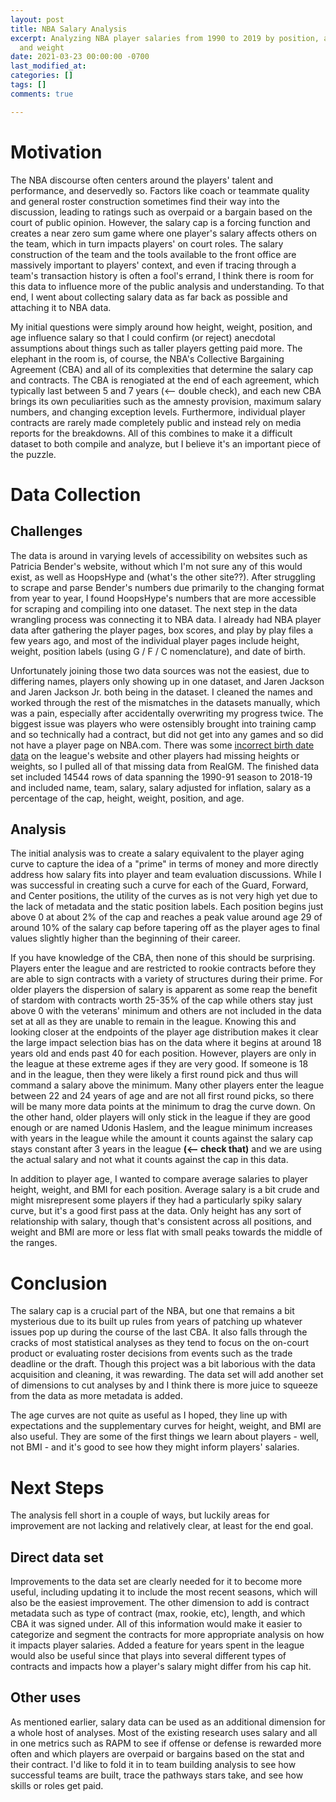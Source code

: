 ```yaml
---
layout: post
title: NBA Salary Analysis
excerpt: Analyzing NBA player salaries from 1990 to 2019 by position, age, height,
  and weight
date: 2021-03-23 00:00:00 -0700
last_modified_at: 
categories: []
tags: []
comments: true

---
```

# Motivation

The NBA discourse often centers around the players' talent and performance, and deservedly so. Factors like coach or teammate quality and general roster construction sometimes find their way into the discussion, leading to ratings such as overpaid or a bargain based on the court of public opinion. However, the salary cap is a forcing function and creates a near zero sum game where one player's salary affects others on the team, which in turn impacts players' on court roles. The salary construction of the team and the tools available to the front office are massively important to players' context, and even if tracing through a team's transaction history is often a fool's errand, I think there is room for this data to influence more of the public analysis and understanding. To that end, I went about collecting salary data as far back as possible and attaching it to NBA data.

My initial questions were simply around how height, weight, position, and age influence salary so that I could confirm (or reject) anecdotal assumptions about things such as taller players getting paid more. The elephant in the room is, of course, the NBA's Collective Bargaining Agreement (CBA) and all of its complexities that determine the salary cap and contracts. The CBA is renogiated at the end of each agreement, which typically last between 5 and 7 years (<-- double check), and each new CBA brings its own peculiarities such as the amnesty provision, maximum salary numbers, and changing exception levels. Furthermore, individual player contracts are rarely made completely public and instead rely on media reports for the breakdowns. All of this combines to make it a difficult dataset to both compile and analyze, but I believe it's an important piece of the puzzle.

# Data Collection

## Challenges

The data is around in varying levels of accessibility on websites such as Patricia Bender's website, without which I'm not sure any of this would exist, as well as HoopsHype and (what's the other site??). After struggling to scrape and parse Bender's numbers due primarily to the changing format from year to year, I found HoopsHype's numbers that are more accessible for scraping and compiling into one dataset. The next step in the data wrangling process was connecting it to NBA data. I already had NBA player data after gathering the player pages, box scores, and play by play files a few years ago, and most of the individual player pages include height, weight, position labels (using G / F / C nomenclature), and date of birth.

Unfortunately joining those two data sources was not the easiest, due to differing names, players only showing up in one dataset, and Jaren Jackson and Jaren Jackson Jr. both being in the dataset. I cleaned the names and worked through the rest of the mismatches in the datasets manually, which was a pain, especially after accidentally overwriting my progress twice. The biggest issue was players who were ostensibly brought into training camp and so technically had a contract, but did not get into any games and so did not have a player page on NBA.com. There was some [incorrect birth date data](https://twitter.com/wfordh/status/1353512538286157824) on the league's website and other players had missing heights or weights, so I pulled all of that missing data from RealGM. The finished data set included 14544 rows of data spanning the 1990-91 season to 2018-19 and included name, team, salary, salary adjusted for inflation, salary as a percentage of the cap, height, weight, position, and age.

## Analysis

The initial analysis was to create a salary equivalent to the player aging curve to capture the idea of a "prime" in terms of money and more directly address how salary fits into player and team evaluation discussions. While I was successful in creating such a curve for each of the Guard, Forward, and Center positions, the utility of the curves as is not very high yet due to the lack of metadata and the static position labels. Each position begins just above 0 at about 2% of the cap and reaches a peak value around age 29 of around 10% of the salary cap before tapering off as the player ages to final values slightly higher than the beginning of their career.

If you have knowledge of the CBA, then none of this should be surprising. Players enter the league and are restricted to rookie contracts before they are able to sign contracts with a variety of structures during their prime. For older players the dispersion of salary is apparent as some reap the benefit of stardom with contracts worth 25-35% of the cap while others stay just above 0 with the veterans' minimum and others are not included in the data set at all as they are unable to remain in the league. Knowing this and looking closer at the endpoints of the player age distribution makes it clear the large impact selection bias has on the data where it begins at around 18 years old and ends past 40 for each position. However, players are only in the league at these extreme ages if they are very good. If someone is 18 and in the league, then they were likely a first round pick and thus will command a salary above the minimum. Many other players enter the league between 22 and 24 years of age and are not all first round picks, so there will be many more data points at the minimum to drag the curve down. On the other hand, older players will only stick in the league if they are good enough or are named Udonis Haslem, and the league minimum increases with years in the league while the amount it counts against the salary cap stays constant after 3 years in the league **(<-- check that)** and we are using the actual salary and not what it counts against the cap in this data.

In addition to player age, I wanted to compare average salaries to player height, weight, and BMI for each position. Average salary is a bit crude and might misrepresent some players if they had a particularly spiky salary curve, but it's a good first pass at the data. Only height has any sort of relationship with salary, though that's consistent across all positions, and weight and BMI are more or less flat with small peaks towards the middle of the ranges.

# Conclusion

The salary cap is a crucial part of the NBA, but one that remains a bit mysterious due to its built up rules from years of patching up whatever issues pop up during the course of the last CBA. It also falls through the cracks of most statistical analyses as they tend to  focus on the on-court product or evaluating roster decisions from events such as the trade deadline or the draft. Though this project was a bit laborious with the data acquisition and cleaning, it was rewarding. The data set will add another set of dimensions to cut analyses by and I think there is more juice to squeeze from the data as more metadata is added.

The age curves are not quite as useful as I hoped, they line up with expectations and the supplementary curves for height, weight, and BMI are also useful. They are some of the first things we learn about players - well, not BMI - and it's good to see how they might inform players' salaries.

# Next Steps

The analysis fell short in a couple of ways, but luckily areas for improvement are not lacking and relatively clear, at least for the end goal.

## Direct data set

Improvements to the data set are clearly needed for it to become more useful, including updating it to include the most recent seasons, which will also be the easiest improvement. The other dimension to add is contract metadata such as type of contract (max, rookie, etc), length, and which CBA it was signed under. All of this information would make it easier to categorize and segment the contracts for more appropriate analysis on how it impacts player salaries. Added a feature for years spent in the league would also be useful since that plays into several different types of contracts and impacts how a player's salary might differ from his cap hit.

## Other uses

As mentioned earlier, salary data can be used as an additional dimension for a whole host of analyses. Most of the existing research uses salary and all in one metrics such as RAPM to see if offense or defense is rewarded more often and which players are overpaid or bargains based on the stat and their contract. I'd like to fold it in to team building analysis to see how successful teams are built, trace the pathways stars take, and see how skills or roles get paid.